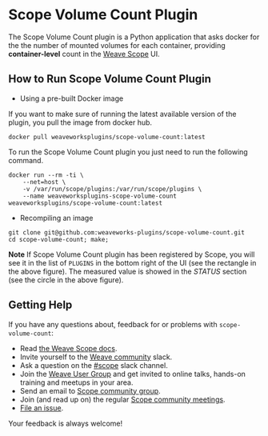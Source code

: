 # Scope Volume Count Plugin

The Scope Volume Count plugin is a Python application that asks docker for the the number of mounted volumes for each container, providing **container-level** count in the [Weave Scope](https://github.com/weaveworks/scope) UI.

## How to Run Scope Volume Count Plugin

* Using a pre-built Docker image

If you want to make sure of running the latest available version of the plugin, you pull the image from docker hub.

```
docker pull weaveworksplugins/scope-volume-count:latest
```

To run the Scope Volume Count plugin you just need to run the following command.

```
docker run --rm -ti \
	--net=host \
	-v /var/run/scope/plugins:/var/run/scope/plugins \
	--name weaveworksplugins-scope-volume-count weaveworksplugins/scope-volume-count:latest
```

* Recompiling an image

```
git clone git@github.com:weaveworks-plugins/scope-volume-count.git
cd scope-volume-count; make;
```

**Note** If Scope Volume Count plugin has been registered by Scope, you will see it in the list of `PLUGINS` in the bottom right of the UI (see the rectangle in the above figure).
The measured value is showed in the *STATUS* section (see the circle in the above figure).

## <a name="help"></a>Getting Help

If you have any questions about, feedback for or problems with `scope-volume-count`:

- Read [the Weave Scope docs](https://www.weave.works/docs/scope/latest/introducing/).
- Invite yourself to the <a href="https://weaveworks.github.io/community-slack/" target="_blank">Weave community</a> slack.
- Ask a question on the [#scope](https://weave-community.slack.com/messages/scope/) slack channel.
- Join the [Weave User Group](https://www.meetup.com/pro/Weave/) and get invited to online talks, hands-on training and meetups in your area.
- Send an email to [Scope community group](https://groups.google.com/forum/#!forum/scope-community).
- Join (and read up on) the regular [Scope community meetings](https://docs.google.com/document/d/103_60TuEkfkhz_h2krrPJH8QOx-vRnPpbcCZqrddE1s/edit).
- [File an issue](https://github.com/weaveworks-plugins/scope-volume-count/issues/new).

Your feedback is always welcome!
